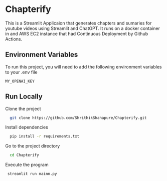 # Chapterify
This is a Streamlit Applicaion that generates chapters and sumaries for youtube videos using Streamlit and ChatGPT.
It runs on a docker container in and AWS EC2 instance that had Continuous Deployment by Github Actions.

## Environment Variables

To run this project, you will need to add the following environment variables to your .env file

`MY_OPENAI_KEY`

## Run Locally

Clone the project

```bash
  git clone https://github.com/ShrithikShahapure/Chapterify.git
```

Install dependencies

```bash
  pip install -r requirements.txt
```

Go to the project directory

```bash
  cd Chapterify
```

Execute the program

```bash
 streamlit run mainn.py
```

